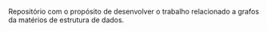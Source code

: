Repositório com o propósito de desenvolver o trabalho relacionado a grafos da matérios de estrutura de dados.
